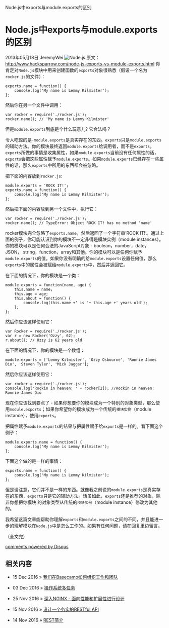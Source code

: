 Node.js中exports与module.exports的区别

# Node.js中exports与module.exports的区别

2013年05月18日 JeremyWei
![Node.js](../_resources/6f0049098b0b36d6d8388b521f750217.jpg)
原文：http://www.hacksparrow.com/node-js-exports-vs-module-exports.html
你肯定对`Node.js`模块中用来创建函数的`exports`对象很熟悉（假设一个名为`rocker.js`的文件）：

	exports.name = function() {
	    console.log('My name is Lemmy Kilmister');
	};

然后你在另一个文件中调用：

	var rocker = require('./rocker.js');
	rocker.name(); // 'My name is Lemmy Kilmister'

但是`module.exports`到底是个什么玩意儿? 它合法吗？

令人吃惊的是-`module.exports`是真实存在的东西。`exports`只是`module.exports`的辅助方法。你的模块最终返回`module.exports`给调用者，而不是`exports`。`exports`所做的事情是收集属性，如果`module.exports`当前没有任何属性的话，`exports`会把这些属性赋予`module.exports`。如果`module.exports`已经存在一些属性的话，那么`exports`中所用的东西都会被忽略。

把下面的内容放到`rocker.js`:

	module.exports = 'ROCK IT!';
	exports.name = function() {
	    console.log('My name is Lemmy Kilmister');
	};

然后把下面的内容放到另一个文件中，执行它：

	var rocker = require('./rocker.js');
	rocker.name(); // TypeError: Object ROCK IT! has no method 'name'

rocker模块完全忽略了`exports.name`，然后返回了一个字符串’ROCK IT!’。通过上面的例子，你可能认识到你的模块不一定非得是模块实例（module instances）。你的模块可以是任何合法的JavaScript对象 - boolean，number，date，JSON， string，function，array和其他。你的模块可以是任何你赋予`module.exports`的值。如果你没有明确的给`module.exports`设置任何值，那么`exports`中的属性会被赋给`module.exports`中，然后并返回它。

在下面的情况下，你的模块是一个类：

	module.exports = function(name, age) {
	    this.name = name;
	    this.age = age;
	    this.about = function() {
	        console.log(this.name +' is '+ this.age +' years old');
	    };
	};

然后你应该这样使用它：

	var Rocker = require('./rocker.js');
	var r = new Rocker('Ozzy', 62);
	r.about(); // Ozzy is 62 years old

在下面的情况下，你的模块是一个数组：

	module.exports = ['Lemmy Kilmister', 'Ozzy Osbourne', 'Ronnie James Dio', 'Steven Tyler', 'Mick Jagger'];

然后你应该这样使用它：

	var rocker = require('./rocker.js');
	console.log('Rockin in heaven: ' + rocker[2]); //Rockin in heaven: Ronnie James Dio

现在你应该找到要点了 - 如果你想要你的模块成为一个特别的对象类型，那么使用`module.exports`；如果你希望你的模块成为一个传统的`模块实例`（module instance），使用`exports`。

把属性赋予`module.exports`的结果与把属性赋予给`exports`是一样的。看下面这个例子：

	module.exports.name = function() {
	    console.log('My name is Lemmy Kilmister');
	};

下面这个做的是一样的事情：

	exports.name = function() {
	    console.log('My name is Lemmy Kilmister');
	};

但是请注意，它们并不是一样的东西。就像我之前说的`module.exports`是真实存在的东西，`exports`只是它的辅助方法。话虽如此，`exports`还是推荐的对象，除非你想把你模块 的对象类型从传统的`模块实例`（module instance）修改为其他的。

我希望这篇文章能帮助你理解`exports`和`module.exports`之间的不同，并且能进一步的理解模块在`Node.js`中是怎么工作的。如果有任何问题，请在回复里边留言。

（全文完）

[comments powered by Disqus](http://disqus.com/)

## 相关内容

- 15 Dec 2016 » [我们在Basecamp如何组织工作和团队](http://weizhifeng.net/how-we-set-up-our-work.html)

- 03 Dec 2016 » [操作系统多任务](http://weizhifeng.net/multiple-processes.html)

- 25 Nov 2016 » [深入NGINX - 面向性能和扩展性进行设计](http://weizhifeng.net/inside-nginx-how-we-designed-for-performance-scale.html)

- 15 Nov 2016 » [设计一个务实的RESTful API](http://weizhifeng.net/best-practices-for-a-pragmatic-restful-api.html)

- 14 Nov 2016 » [REST简介](http://weizhifeng.net/what-is-rest.html)